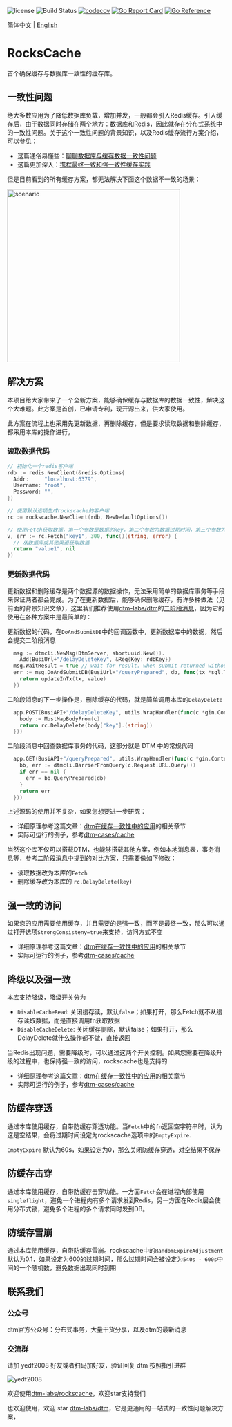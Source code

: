 ![license](https://img.shields.io/github/license/dtm-labs/rockscache)
![Build Status](https://github.com/dtm-labs/rockscache/actions/workflows/tests.yml/badge.svg?branch=main)
[![codecov](https://codecov.io/gh/dtm-labs/rockscache/branch/main/graph/badge.svg?token=UKKEYQLP3F)](https://codecov.io/gh/dtm-labs/rockscache)
[![Go Report Card](https://goreportcard.com/badge/github.com/dtm-labs/rockscache)](https://goreportcard.com/report/github.com/dtm-labs/rockscache)
[![Go Reference](https://pkg.go.dev/badge/github.com/dtm-labs/rockscache.svg)](https://pkg.go.dev/github.com/dtm-labs/rockscache)

简体中文 | [English](./README.md)

# RocksCache
首个确保缓存与数据库一致性的缓存库。

## 一致性问题
绝大多数应用为了降低数据库负载，增加并发，一般都会引入Redis缓存。引入缓存后，由于数据同时存储在两个地方：数据库和Redis，因此就存在分布式系统中的一致性问题。关于这个一致性问题的背景知识，以及Redis缓存流行方案介绍，可以参见：
- 这篇通俗易懂些：[聊聊数据库与缓存数据一致性问题](https://juejin.cn/post/6844903941646319623)
- 这篇更加深入：[携程最终一致和强一致性缓存实践](https://www.infoq.cn/article/hh4iouiijhwb4x46vxeo)

但是目前看到的所有缓存方案，都无法解决下面这个数据不一致的场景：

<img alt="scenario" src="https://pica.zhimg.com/80/v2-da95e008d2cd53d0e00e4a463e46b010_1440w.png" height=400 />

## 解决方案
本项目给大家带来了一个全新方案，能够确保缓存与数据库的数据一致性，解决这个大难题。此方案是首创，已申请专利，现开源出来，供大家使用。

此方案在流程上也采用先更新数据，再删除缓存，但是要求读取数据和删除缓存，都采用本库的操作进行。

### 读取数据代码
``` go
// 初始化一个redis客户端
rdb := redis.NewClient(&redis.Options{
  Addr:     "localhost:6379",
  Username: "root",
  Password: "",
})

// 使用默认选项生成rockscache的客户端
rc := rockscache.NewClient(rdb, NewDefaultOptions())

// 使用Fetch获取数据，第一个参数是数据的key，第二个参数为数据过期时间，第三个参数为缓存不存在时，数据获取函数
v, err := rc.Fetch("key1", 300, func()(string, error) {
  // 从数据库或其他渠道获取数据
  return "value1", nil
})
```

### 更新数据代码
更新数据和删除缓存是两个数据源的数据操作，无法采用简单的数据库事务等手段来保证两者都会完成。为了在更新数据后，能够确保删除缓存，有许多种做法（见前面的背景知识文章），这里我们推荐使用[dtm-labs/dtm](https://github.com/dtm-labs/dtm)的[二阶段消息](https://zhuanlan.zhihu.com/p/456170726)，因为它的使用在各种方案中是最简单的：

更新数据的代码，在`DoAndSubmitDB`中的回调函数中，更新数据库中的数据，然后会提交二阶段消息
``` go
  msg := dtmcli.NewMsg(DtmServer, shortuuid.New()).
    Add(BusiUrl+"/delayDeleteKey", &Req{Key: rdbKey})
  msg.WaitResult = true // wait for result. when submit returned without error, cache has been deleted
  err := msg.DoAndSubmitDB(BusiUrl+"/queryPrepared", db, func(tx *sql.Tx) error {
    return updateInTx(tx, value)
  })
```

二阶段消息的下一步操作是，删除缓存的代码，就是简单调用本库的`DelayDelete`
``` go
  app.POST(BusiAPI+"/delayDeleteKey", utils.WrapHandler(func(c *gin.Context) interface{} {
    body := MustMapBodyFrom(c)
    return rc.DelayDelete(body["key"].(string))
  }))
```

二阶段消息中回查数据库事务的代码，这部分就是 DTM 中的常规代码
``` go
  app.GET(BusiAPI+"/queryPrepared", utils.WrapHandler(func(c *gin.Context) interface{} {
    bb, err := dtmcli.BarrierFromQuery(c.Request.URL.Query())
    if err == nil {
      err = bb.QueryPrepared(db)
    }
    return err
  }))
```

上述源码的使用并不复杂，如果您想要进一步研究：
- 详细原理参考这篇文章：[dtm在缓存一致性中的应用](https://dtm.pub/app/cache.html)的相关章节
- 实际可运行的例子，参考[dtm-cases/cache](https://github.com/dtm-labs/dtm-cases/tree/main/cache)

当然这个库不仅可以搭载DTM，也能够搭载其他方案，例如本地消息表，事务消息等，参考[二阶段消息](https://zhuanlan.zhihu.com/p/456170726)中提到的对比方案，只需要做如下修改：
- 读取数据改为本库的`Fetch`
- 删除缓存改为本库的 `rc.DelayDelete(key)`

## 强一致的访问
如果您的应用需要使用缓存，并且需要的是强一致，而不是最终一致，那么可以通过打开选项`StrongConsisteny=true`来支持，访问方式不变
- 详细原理参考这篇文章：[dtm在缓存一致性中的应用](https://dtm.pub/app/cache.html)的相关章节
- 实际可运行的例子，参考[dtm-cases/cache](https://github.com/dtm-labs/dtm-cases/tree/main/cache)

## 降级以及强一致
本库支持降级，降级开关分为
- `DisableCacheRead`: 关闭缓存读，默认`false`；如果打开，那么Fetch就不从缓存读取数据，而是直接调用fn获取数据
- `DisableCacheDelete`: 关闭缓存删除，默认false；如果打开，那么DelayDelete就什么操作都不做，直接返回

当Redis出现问题，需要降级时，可以通过这两个开关控制。如果您需要在降级升级的过程中，也保持强一致的访问，rockscache也是支持的
- 详细原理参考这篇文章：[dtm在缓存一致性中的应用](https://dtm.pub/app/cache.html)的相关章节
- 实际可运行的例子，参考[dtm-cases/cache](https://github.com/dtm-labs/dtm-cases/tree/main/cache)

## 防缓存穿透
通过本库使用缓存，自带防缓存穿透功能。当`Fetch`中的`fn`返回空字符串时，认为这是空结果，会将过期时间设定为rockscache选项中的`EmptyExpire`.

`EmptyExpire` 默认为60s，如果设定为0，那么关闭防缓存穿透，对空结果不保存

## 防缓存击穿
通过本库使用缓存，自带防缓存击穿功能。一方面`Fetch`会在进程内部使用`singleflight`，避免一个进程内有多个请求发到Redis，另一方面在Redis层会使用分布式锁，避免多个进程的多个请求同时发到DB。

## 防缓存雪崩
通过本库使用缓存，自带防缓存雪崩。rockscache中的`RandomExpireAdjustment`默认为0.1，如果设定为600的过期时间，那么过期时间会被设定为`540s - 600s`中间的一个随机数，避免数据出现同时到期

## 联系我们
### 公众号
dtm官方公众号：分布式事务，大量干货分享，以及dtm的最新消息
### 交流群
请加 yedf2008 好友或者扫码加好友，验证回复 dtm 按照指引进群

![yedf2008](http://service.ivydad.com/cover/dubbingb6b5e2c0-2d2a-cd59-f7c5-c6b90aceb6f1.jpeg)

欢迎使用[dtm-labs/rockscache](https://github.com/dtm-labs/rockscache)，欢迎star支持我们

也欢迎使用，欢迎 star [dtm-labs/dtm](https://github.com/dtm-labs/dtm)，它是更通用的一站式的一致性问题解决方案，
